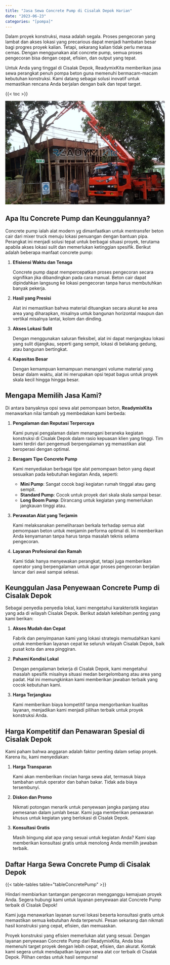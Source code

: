 ```yaml
---
title: "Jasa Sewa Concrete Pump di Cisalak Depok Harian"
date: "2023-06-23"
categories: "[pompa]"
---
```


Dalam proyek konstruksi, masa adalah segala. Proses pengecoran yang lambat dan akses lokasi yang precarious dapat menjadi hambatan besar bagi progres proyek kalian. Tetapi, sekarang kalian tidak perlu merasa cemas. Dengan menggunakan alat concrete pump, semua proses pengecoran bisa dengan cepat, efisien, dan output yang tepat.

Untuk Anda yang tinggal di Cisalak Depok, ReadymixKita memberikan jasa sewa perangkat penuh pompa beton guna memenuhi bermacam-macam kebutuhan konstruksi. Kami datang sebagai solusi inovatif untuk memastikan rencana Anda berjalan dengan baik dan tepat target.

{{< toc >}}

![Jasa Sewa Concrete Pump di Cisalak Depok Harian](/images/pompa/sewa-pompa-17.jpg)

## Apa Itu Concrete Pump dan Keunggulannya?

Concrete pump ialah alat modern yg dimanfaatkan untuk mentransfer beton cair dari mixer truck menuju lokasi penuangan dengan bantuan pipa. Perangkat ini menjadi solusi tepat untuk berbagai situasi proyek, terutama apabila akses lokasi sulit dan memerlukan ketinggian spesifik. Berikut adalah beberapa manfaat concrete pump:

1. **Efisiensi Waktu dan Tenaga**

   Concrete pump dapat mempercepatkan proses pengecoran secara signifikan jika dibandingkan pada cara manual. Beton cair dapat dipindahkan langsung ke lokasi pengecoran tanpa harus membutuhkan banyak pekerja.

2. **Hasil yang Presisi**

   Alat ini memastikan bahwa material dituangkan secara akurat ke area area yang diharapkan, misalnya untuk bangunan horizontal maupun dan vertikal misalnya lantai, kolom dan dinding.

3. **Akses Lokasi Sulit**

   Dengan menggunakan saluran fleksibel, alat ini dapat menjangkau lokasi yang sulit dijangkau, seperti gang sempit, lokasi di belakang gedung, atau bangunan bertingkat.

4. **Kapasitas Besar**

   Dengan kemampuan kemampuan menangani volume material yang besar dalam waktu, alat ini merupakan opsi tepat bagus untuk proyek skala kecil hingga hingga besar.

## Mengapa Memilih Jasa Kami?

Di antara banyaknya opsi sewa alat pemompaan beton, **ReadymixKita** menawarkan nilai tambah yg membedakan kami berbeda:

1. **Pengalaman dan Reputasi Terpercaya**

   Kami punyai pengalaman dalam menangani beraneka kegiatan konstruksi di Cisalak Depok dalam rasio kepuasan klien yang tinggi. Tim kami terdiri dari pengemudi berpengalaman yg memastikan alat beroperasi dengan optimal.

2. **Beragam Tipe Concrete Pump**

   Kami menyediakan berbagai tipe alat pemompaan beton yang dapat sesuaikan pada kebutuhan kegiatan Anda, seperti:
   - **Mini Pump**: Sangat cocok bagi kegiatan rumah tinggal atau gang sempit.
   - **Standard Pump**: Cocok untuk proyek dari skala skala sampai besar.
   - **Long Boom Pump**: Dirancang untuk kegiatan yang memerlukan jangkauan tinggi atau.

3. **Perawatan Alat yang Terjamin**

   Kami melaksanakan pemeliharaan berkala terhadap semua alat pemompaan beton untuk menjamin performa optimal di. Ini memberikan Anda kenyamanan tanpa harus tanpa masalah teknis selama pengecoran.

4. **Layanan Profesional dan Ramah**

   Kami tidak hanya menyewakan perangkat, tetapi juga memberikan operator yang berpengalaman untuk agar proses pengecoran berjalan lancar dari awal sampai selesai.

## Keunggulan Jasa Penyewaan Concrete Pump di Cisalak Depok

Sebagai penyedia penyedia lokal, kami mengetahui karakteristik kegiatan yang ada di wilayah Cisalak Depok. Berikut adalah kelebihan penting yang kami berikan:

1. **Akses Mudah dan Cepat**

   Fabrik dan penyimpanan kami yang lokasi strategis memudahkan kami untuk memberikan layanan cepat ke seluruh wilayah Cisalak Depok, baik pusat kota dan area pinggiran.

2. **Pahami Kondisi Lokal**

   Dengan pengalaman bekerja di Cisalak Depok, kami mengetahui masalah spesifik misalnya situasi medan bergelombang atau area yang padat. Hal ini memungkinkan kami memberikan jawaban terbaik yang cocok kebutuhan kami.

3. **Harga Terjangkau**

   Kami memberikan biaya kompetitif tanpa mengorbankan kualitas layanan, menjadikan kami menjadi pilihan terbaik untuk proyek konstruksi Anda.

## Harga Kompetitif dan Penawaran Spesial di Cisalak Depok

Kami paham bahwa anggaran adalah faktor penting dalam setiap proyek. Karena itu, kami menyediakan:

1. **Harga Transparan**

   Kami akan memberikan rincian harga sewa alat, termasuk biaya tambahan untuk operator dan bahan bakar. Tidak ada biaya tersembunyi.

2. **Diskon dan Promo**

   Nikmati potongan menarik untuk penyewaan jangka panjang atau pemesanan dalam jumlah besar. Kami juga memberikan penawaran khusus untuk kegiatan yang berlokasi di Cisalak Depok.

3. **Konsultasi Gratis**

   Masih bingung alat apa yang sesuai untuk kegiatan Anda? Kami siap memberikan konsultasi gratis untuk menolong Anda memilih jawaban terbaik.

## Daftar Harga Sewa Concrete Pump di Cisalak Depok

{{< table-tables table="tableConcretePump" >}}

Hindari membiarkan tantangan pengecoran mengganggu kemajuan proyek Anda. Segera hubungi kami untuk layanan penyewaan alat Concrete Pump terbaik di Cisalak Depok!

Kami juga menawarkan layanan survei lokasi beserta konsultasi gratis untuk memastikan semua kebutuhan Anda terpenuhi. Pesan sekarang dan nikmati hasil konstruksi yang cepat, efisien, dan memuaskan.

Proyek konstruksi yang efisien memerlukan alat yang sesuai. Dengan layanan penyewaan Concrete Pump dari ReadymixKita, Anda bisa memenuhi target proyek dengan lebih cepat, efisien, dan akurat. Kontak kami segera untuk mendapatkan layanan sewa alat cor terbaik di Cisalak Depok. Pilihan cerdas untuk hasil sempurna!